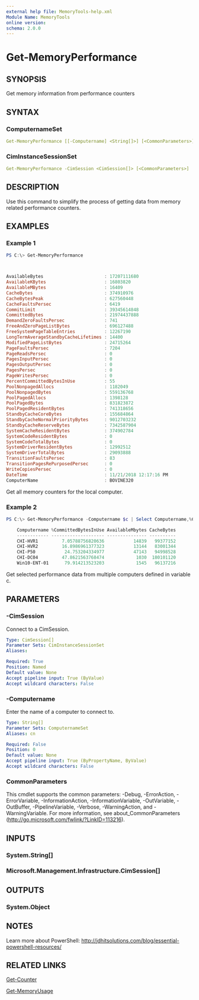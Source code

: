 ```yaml
---
external help file: MemoryTools-help.xml
Module Name: MemoryTools
online version:
schema: 2.0.0
---
```


# Get-MemoryPerformance

## SYNOPSIS

Get memory information from performance counters

## SYNTAX

### ComputernameSet

```yaml
Get-MemoryPerformance [[-Computername] <String[]>] [<CommonParameters>]
```

### CimInstanceSessionSet

```yaml
Get-MemoryPerformance -CimSession <CimSession[]> [<CommonParameters>]
```

## DESCRIPTION

Use this command to simplify the process of getting data from memory related performance counters.

## EXAMPLES

### Example 1

```powershell
PS C:\> Get-MemoryPerformance



AvailableBytes                       : 17207111680
AvailableKBytes                      : 16803820
AvailableMBytes                      : 16409
CacheBytes                           : 374910976
CacheBytesPeak                       : 627560448
CacheFaultsPersec                    : 6419
CommitLimit                          : 39345614848
CommittedBytes                       : 21974437888
DemandZeroFaultsPersec               : 741
FreeAndZeroPageListBytes             : 696127488
FreeSystemPageTableEntries           : 12267190
LongTermAverageStandbyCacheLifetimes : 14400
ModifiedPageListBytes                : 24715264
PageFaultsPersec                     : 7204
PageReadsPersec                      : 0
PagesInputPersec                     : 0
PagesOutputPersec                    : 0
PagesPersec                          : 0
PageWritesPersec                     : 0
PercentCommittedBytesInUse           : 55
PoolNonpagedAllocs                   : 1182049
PoolNonpagedBytes                    : 559136768
PoolPagedAllocs                      : 1398128
PoolPagedBytes                       : 831823872
PoolPagedResidentBytes               : 741318656
StandbyCacheCoreBytes                : 155684864
StandbyCacheNormalPriorityBytes      : 9012703232
StandbyCacheReserveBytes             : 7342587904
SystemCacheResidentBytes             : 374902784
SystemCodeResidentBytes              : 0
SystemCodeTotalBytes                 : 0
SystemDriverResidentBytes            : 12992512
SystemDriverTotalBytes               : 29093888
TransitionFaultsPersec               : 83
TransitionPagesRePurposedPersec      : 0
WriteCopiesPersec                    : 0
DateTime                             : 11/21/2018 12:17:16 PM
ComputerName                         : BOVINE320
```

Get all memory counters for the local computer.

### Example 2

```powershell
PS C:\> Get-MemoryPerformance -Computername $c | Select Computername,%CommittedBytes*,AvailableMBytes,CacheBytes

    Computername %CommittedBytesInUse AvailableMbytes CacheBytes
    ------------ -------------------- --------------- ----------
    CHI-HVR1         7.05788756820636           14839   99377152
    CHI-HVR2         16.8986961377323           13144   83001344
    CHI-P50           24.753204334977           47143   94998528
    CHI-DC04         47.8621563768474            1030  180101120
    Win10-ENT-01      79.914213523203            1545   96137216
```

Get selected performance data from multiple computers defined in variable c.

## PARAMETERS

### -CimSession

Connect to a CimSession.

```yaml
Type: CimSession[]
Parameter Sets: CimInstanceSessionSet
Aliases:

Required: True
Position: Named
Default value: None
Accept pipeline input: True (ByValue)
Accept wildcard characters: False
```

### -Computername

Enter the name of a computer to connect to.

```yaml
Type: String[]
Parameter Sets: ComputernameSet
Aliases: cn

Required: False
Position: 0
Default value: None
Accept pipeline input: True (ByPropertyName, ByValue)
Accept wildcard characters: False
```

### CommonParameters

This cmdlet supports the common parameters: -Debug, -ErrorAction, -ErrorVariable, -InformationAction, -InformationVariable, -OutVariable, -OutBuffer, -PipelineVariable, -Verbose, -WarningAction, and -WarningVariable.
For more information, see about_CommonParameters (http://go.microsoft.com/fwlink/?LinkID=113216).

## INPUTS

### System.String[]

### Microsoft.Management.Infrastructure.CimSession[]

## OUTPUTS

### System.Object

## NOTES

Learn more about PowerShell: http://jdhitsolutions.com/blog/essential-powershell-resources/

## RELATED LINKS

[Get-Counter]()

[Get-MemoryUsage](./Get-MemoryUsage.md)